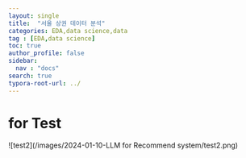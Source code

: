 ```yaml
---
layout: single
title:  "서울 상권 데이터 분석"
categories: EDA,data science,data
tag : [EDA,data science]
toc: true
author_profile: false
sidebar:
  nav : "docs"
search: true
typora-root-url: ../
---
```




# for Test 



![test2](/images/2024-01-10-LLM for Recommend system/test2.png)

